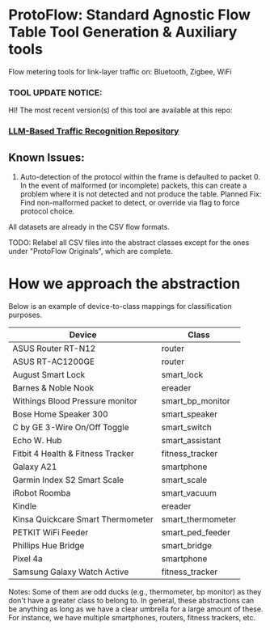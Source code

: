 # ProtoFlow: Standard Agnostic Flow Table Tool Generation & Auxiliary tools
Flow metering tools for link-layer traffic on: Bluetooth, Zigbee, WiFi

### TOOL UPDATE NOTICE: 

HI! The most recent version(s) of this tool are available at this repo:
<h3><a href="https://github.com/Gabriel-Morales/LLM-Paper-Resources/tree/main/ProtoFlow_2023/ProtoFlow-main">LLM-Based Traffic Recognition Repository</a></h3>


## Known Issues:
1. Auto-detection of the protocol within the frame is defaulted to packet 0. In the event of malformed (or incomplete) packets, this can create a problem where it is not detected and not produce the table. 
Planned Fix: Find non-malformed packet to detect, or override via flag to force protocol choice.


All datasets are already in the CSV flow formats.

TODO: Relabel all CSV files into the abstract classes except for the ones under "ProtoFlow Originals", which are complete.


# How we approach the abstraction

Below is an example of device-to-class mappings for classification purposes.

Device | Class 
--- | --- | 
ASUS Router RT-N12 | router
ASUS RT-AC1200GE | router
August Smart Lock | smart_lock
Barnes & Noble Nook | ereader
Withings Blood Pressure monitor | smart_bp_monitor
Bose Home Speaker 300 | smart_speaker
C by GE 3-Wire On/Off Toggle | smart_switch
Echo W. Hub | smart_assistant
Fitbit 4 Health & Fitness Tracker | fitness_tracker
Galaxy A21 | smartphone
Garmin Index S2 Smart Scale | smart_scale
iRobot Roomba | smart_vacuum
Kindle | ereader
Kinsa Quickcare Smart Thermometer | smart_thermometer
PETKIT WiFi Feeder | smart_ped_feeder
Phillips Hue Bridge | smart_bridge
Pixel 4a | smartphone
Samsung Galaxy Watch Active | fitness_tracker

Notes: Some of them are odd ducks (e.g., thermometer, bp monitor) as they don't have a greater class to belong to. In general, these abstractions can be anything as long as we have a clear umbrella for a large amount of these. For instance, we have multiple smartphones, routers, fitness trackers, etc.


